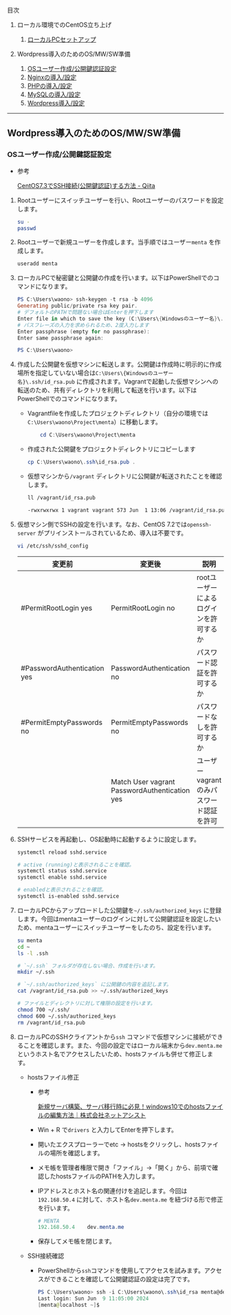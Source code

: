 目次  
1. ローカル環境でのCentOS立ち上げ
   1. [ローカルPCセットアップ](./1_vagrant-setting.md)

2. Wordpress導入のためのOS/MW/SW準備
   1. [OSユーザー作成/公開鍵認証設定](./2-1_ssh-setting.md)
   2. [Nginxの導入/設定](./2-2_nginx-setting.md)
   3. [PHPの導入/設定](./2-3_php-setting.md)
   4. [MySQLの導入/設定](./2-4_mysql-setting.md)
   5. [Wordpress導入/設定](./2-5_wordpress-setting.md)
---

## Wordpress導入のためのOS/MW/SW準備

### OSユーザー作成/公開鍵認証設定

- 参考
    
    [CentOS7.3でSSH接続(公開鍵認証)する方法 - Qiita](https://qiita.com/uhooi/items/137de4578534c8e7e7f2)
    
1. Rootユーザーにスイッチユーザーを行い、Rootユーザーのパスワードを設定します。
    
    ```bash
    su -
    passwd
    ```
    
2. Rootユーザーで新規ユーザーを作成します。当手順ではユーザー`menta` を作成します。
    
    ```bash
    useradd menta
    ```
    
3. ローカルPCで秘密鍵と公開鍵の作成を行います。以下はPowerShellでのコマンドになります。
    
    ```powershell
    PS C:\Users\waono> ssh-keygen -t rsa -b 4096
    Generating public/private rsa key pair.
    # デフォルトのPATHで問題ない場合はEnterを押下します
    Enter file in which to save the key (C:\Users\{Windowsのユーザー名}\.ssh/id_rsa):
    # パスフレーズの入力を求められるため、2度入力します
    Enter passphrase (empty for no passphrase):
    Enter same passphrase again:
    
    PS C:\Users\waono>
    ```
    
4. 作成した公開鍵を仮想マシンに転送します。公開鍵は作成時に明示的に作成場所を指定していない場合は`C:\Users\{Windowsのユーザー名}\.ssh/id_rsa.pub` に作成されます。Vagrantで起動した仮想マシンへの転送のため、共有ディレクトリを利用して転送を行います。以下はPowerShellでのコマンドになります。
    - Vagrantfileを作成したプロジェクトディレクトリ（自分の環境では`C:\Users\waono\Project\menta`）に移動します。
        
        ```powershell
        	cd C:\Users\waono\Project\menta
        ```
        
    - 作成された公開鍵をプロジェクトディレクトリにコピーします
        
        ```powershell
        cp C:\Users\waono\.ssh\id_rsa.pub .
        ```
        
    - 仮想マシンから`/vagrant` ディレクトリに公開鍵が転送されたことを確認します。
        
        ```bash
        ll /vagrant/id_rsa.pub 

        -rwxrwxrwx 1 vagrant vagrant 573 Jun  1 13:06 /vagrant/id_rsa.pub
        ```
        
5. 仮想マシン側でSSHの設定を行います。なお、CentOS 7.2では`openssh-server` がプリインストールされているため、導入は不要です。
    
    ```bash
    vi /etc/ssh/sshd_config
    ```
    
    | 変更前 | 変更後 | 説明 |
    | --- | --- | --- |
    | #PermitRootLogin yes | PermitRootLogin no | rootユーザーによるログインを許可するか |
    | #PasswordAuthentication yes | PasswordAuthentication no | パスワード認証を許可するか |
    | #PermitEmptyPasswords no | PermitEmptyPasswords no | パスワードなしを許可するか |
    |  | Match User vagrant  PasswordAuthentication yes | ユーザーvagrantのみパスワード認証を許可 |
6. SSHサービスを再起動し、OS起動時に起動するように設定します。
    
    ```bash
    systemctl reload sshd.service

    # active (running)と表示されることを確認。
    systemctl status sshd.service
    systemctl enable sshd.service

    # enabledと表示されることを確認。
    systemctl is-enabled sshd.service
    ```
    
7. ローカルPCからアップロードした公開鍵を`~/.ssh/authorized_keys` に登録します。今回はmentaユーザーのログインに対して公開鍵認証を設定したいため、mentaユーザーにスイッチユーザーをしたのち、設定を行います。
    
    ```bash
    su menta
    cd ~
    ls -l .ssh

    # `~/.ssh` フォルダが存在しない場合、作成を行います。
    mkdir ~/.ssh

    # `~/.ssh/authorized_keys` に公開鍵の内容を追記します。
    cat /vagrant/id_rsa.pub >> ~/.ssh/authorized_keys
    
    # ファイルとディレクトリに対して権限の設定を行います。
    chmod 700 ~/.ssh/
    chmod 600 ~/.ssh/authorized_keys
    rm /vagrant/id_rsa.pub
    ```
    
8. ローカルPCのSSHクライアントから`ssh` コマンドで仮想マシンに接続ができることを確認します。また、今回の設定ではローカル端末から`dev.menta.me` というホスト名でアクセスしたいため、hostsファイルも併せて修正します。
    - hostsファイル修正
        - 参考
            
            [新規サーバ構築、サーバ移行時に必見！windows10でのhostsファイルの編集方法｜株式会社ネットアシスト](https://www.netassist.ne.jp/techblog/13744/)
            
        - Win + R で`drivers` と入力してEnterを押下します。
        - 開いたエクスプローラーでetc → hostsをクリックし、hostsファイルの場所を確認します。
        - メモ帳を管理者権限で開き「ファイル」→「開く」から、前項で確認したhostsファイルのPATHを入力します。
        - IPアドレスとホスト名の関連付けを追記します。今回は`192.168.50.4` に対して、ホスト名`dev.menta.me` を紐づける形で修正を行います。
            
            ```powershell
            # MENTA
            192.168.50.4    dev.menta.me
            ```
            
        - 保存してメモ帳を閉じます。
    - SSH接続確認
        - PowerShellから`ssh`コマンドを使用してアクセスを試みます。アクセスができることを確認して公開鍵認証の設定は完了です。
            
            ```powershell
            PS C:\Users\waono> ssh -i C:\Users\waono\.ssh\id_rsa menta@dev.menta.me
            Last login: Sun Jun  9 11:05:00 2024
            [menta@localhost ~]$
            ```